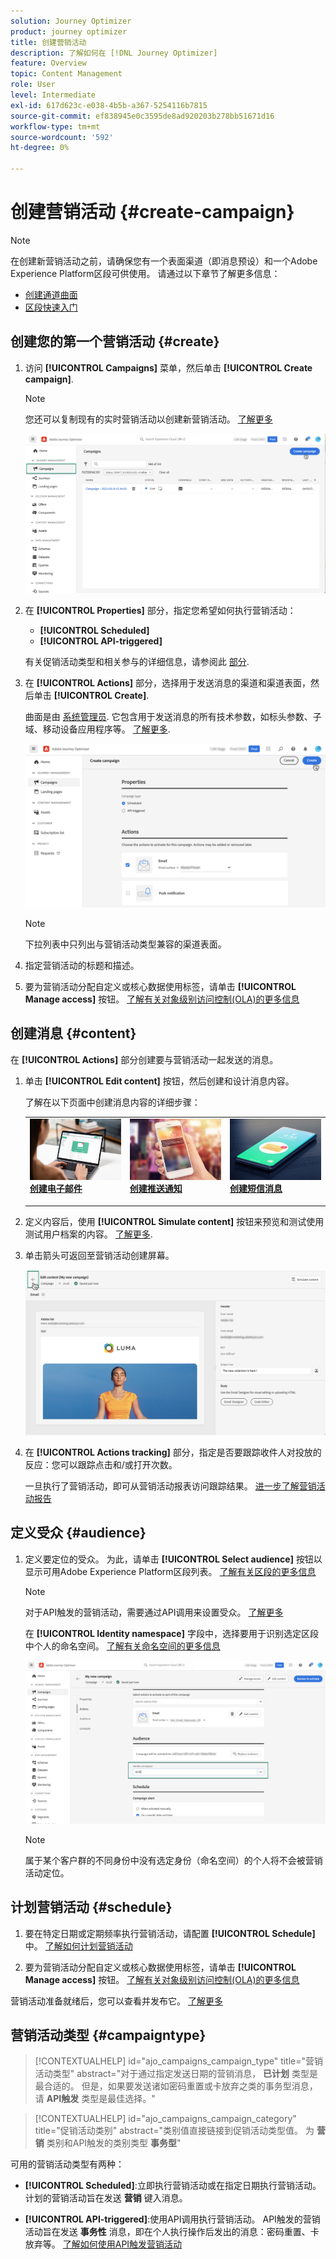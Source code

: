 ```yaml
---
solution: Journey Optimizer
product: journey optimizer
title: 创建营销活动
description: 了解如何在 [!DNL Journey Optimizer]
feature: Overview
topic: Content Management
role: User
level: Intermediate
exl-id: 617d623c-e038-4b5b-a367-5254116b7815
source-git-commit: ef838945e0c3595de8ad920203b278bb51671d16
workflow-type: tm+mt
source-wordcount: '592'
ht-degree: 0%

---
```


# 创建营销活动 {#create-campaign}

>[!NOTE]
>
>在创建新营销活动之前，请确保您有一个表面渠道（即消息预设）和一个Adobe Experience Platform区段可供使用。 请通过以下章节了解更多信息：
>
>* [创建通道曲面](../configuration/channel-surfaces.md)
>* [区段快速入门](../segment/about-segments.md)


## 创建您的第一个营销活动 {#create}

1. 访问 **[!UICONTROL Campaigns]** 菜单，然后单击 **[!UICONTROL Create campaign]**.

   >[!NOTE]
   >
   >您还可以复制现有的实时营销活动以创建新营销活动。 [了解更多](modify-stop-campaign.md#duplicate)

   ![](assets/create-campaign.png)

1. 在 **[!UICONTROL Properties]** 部分，指定您希望如何执行营销活动：

   * **[!UICONTROL Scheduled]**
   * **[!UICONTROL API-triggered]**

   有关促销活动类型和相关参与的详细信息，请参阅此 [部分](#campaigntype).

1. 在 **[!UICONTROL Actions]** 部分，选择用于发送消息的渠道和渠道表面，然后单击 **[!UICONTROL Create]**.

   曲面是由 [系统管理员](../start/path/administrator.md). 它包含用于发送消息的所有技术参数，如标头参数、子域、移动设备应用程序等。 [了解更多](../configuration/channel-surfaces.md).

   ![](assets/create-campaign-action.png)

   >[!NOTE]
   >
   >下拉列表中只列出与营销活动类型兼容的渠道表面。

1. 指定营销活动的标题和描述。

   <!--To test the content of your message, toggle the **[!UICONTROL Content experiment]** option on. This allows you to test multiple variables of a delivery on populations samples, in order to define which treatment has the biggest impact on the targeted population.[Learn more about content experiment](../campaigns/content-experiment.md).-->

1. 要为营销活动分配自定义或核心数据使用标签，请单击 **[!UICONTROL Manage access]** 按钮。 [了解有关对象级别访问控制(OLA)的更多信息](../administration/object-based-access.md)

## 创建消息 {#content}

在 **[!UICONTROL Actions]** 部分创建要与营销活动一起发送的消息。

1. 单击 **[!UICONTROL Edit content]** 按钮，然后创建和设计消息内容。

   了解在以下页面中创建消息内容的详细步骤：

   <table style="table-layout:fixed">
    <tr style="border: 0;">
    <td>
    <a href="../email/create-email.md">
    <img alt="商机" src="../assets/do-not-localize/email.jpg">
    </a>
    <div><a href="../email/create-email.md"><strong>创建电子邮件</strong>
    </div>
    <p>
    </td>
    <td>
    <a href="../push/create-push.md">
      <img alt="不频繁" src="../assets/do-not-localize/push.jpg">
    </a>
    <div>
    <a href="../push/create-push.md"><strong>创建推送通知</strong></a>
    </div>
    <p>
    </td>
    <td>
    <a href="../sms/create-sms.md">
      <img alt="验证" src="../assets/do-not-localize/sms.jpg">
    </a>
    <div>
    <a href="../sms/create-sms.md"><strong>创建短信消息</strong></a>
    </div>
    <p>
    </td>
    </tr>
    </table>

1. 定义内容后，使用 **[!UICONTROL Simulate content]** 按钮来预览和测试使用测试用户档案的内容。 [了解更多](../email/preview.md).

1. 单击箭头可返回至营销活动创建屏幕。

   ![](assets/create-campaign-design.png)

1. 在 **[!UICONTROL Actions tracking]** 部分，指定是否要跟踪收件人对投放的反应：您可以跟踪点击和/或打开次数。

   一旦执行了营销活动，即可从营销活动报表访问跟踪结果。 [进一步了解营销活动报告](../reports/campaign-global-report.md)

## 定义受众 {#audience}

1. 定义要定位的受众。 为此，请单击 **[!UICONTROL Select audience]** 按钮以显示可用Adobe Experience Platform区段列表。 [了解有关区段的更多信息](../segment/about-segments.md)

   >[!NOTE]
   >
   >对于API触发的营销活动，需要通过API调用来设置受众。 [了解更多](api-triggered-campaigns.md)

   在 **[!UICONTROL Identity namespace]** 字段中，选择要用于识别选定区段中个人的命名空间。 [了解有关命名空间的更多信息](../event/about-creating.md#select-the-namespace)

   ![](assets/create-campaign-namespace.png)

   >[!NOTE]
   >
   >属于某个客户群的不同身份中没有选定身份（命名空间）的个人将不会被营销活动定位。

   <!--If you are are creating an API-triggered campaign, the **[!UICONTROL cURL request]** section allows you to retrieve the **[!UICONTROL Campaign ID]** to use in the API call. [Learn more](api-triggered-campaigns.md)-->

## 计划营销活动 {#schedule}

1. 要在特定日期或定期频率执行营销活动，请配置 **[!UICONTROL Schedule]** 中。 [了解如何计划营销活动](#schedule)

1. 要为营销活动分配自定义或核心数据使用标签，请单击 **[!UICONTROL Manage access]** 按钮。 [了解有关对象级别访问控制(OLA)的更多信息](../administration/object-based-access.md)

营销活动准备就绪后，您可以查看并发布它。 [了解更多](#review-activate)

## 营销活动类型 {#campaigntype}

>[!CONTEXTUALHELP]
>id="ajo_campaigns_campaign_type"
>title="营销活动类型"
>abstract="对于通过指定发送日期的营销消息， **已计划** 类型是最合适的。 但是，如果要发送诸如密码重置或卡放弃之类的事务型消息，请 **API触发** 类型是最佳选择。"

>[!CONTEXTUALHELP]
>id="ajo_campaigns_campaign_category"
>title="促销活动类别"
>abstract="类别值直接链接到促销活动类型值。 为 **营销** 类别和API触发的类别类型 **事务型**"

可用的营销活动类型有两种：

* **[!UICONTROL Scheduled]**:立即执行营销活动或在指定日期执行营销活动。 计划的营销活动旨在发送 **营销** 键入消息。

* **[!UICONTROL API-triggered]**:使用API调用执行营销活动。 API触发的营销活动旨在发送 **事务性** 消息，即在个人执行操作后发出的消息：密码重置、卡放弃等。 [了解如何使用API触发营销活动](api-triggered-campaigns.md)
